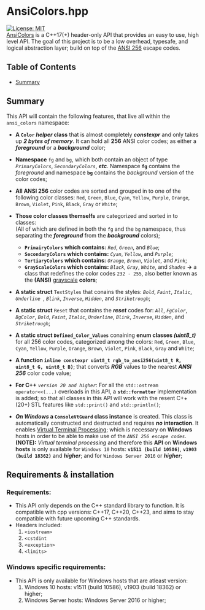 # AnsiColors.hpp
[![License: MIT](https://img.shields.io/badge/license-MIT-blue.svg)](LICENSE) <br> 
[AnsiColors](https://github.com/thomas-olijnsma/AnsiColors/blob/main/include/AnsiColors.hpp) is a C++17(+) header-only API that provides an easy to use, high level API. The goal of this project is to be a low overhead, typesafe, and logical abstraction layer; build on top of the 
[ANSI 256](https://en.wikipedia.org/wiki/ANSI_escape_code) escape codes. 


## Table of Contents
- [Summary](#summary)

## Summary
This API will contain the following features, that live all within the `ansi_colors` namespace: 

  * **A `Color` *helper* class** that is almost completely ***constexpr*** and only takes up ***2 bytes of memory***. It can hold all **256** ANSI color codes; as either a ***foreground*** or a ***background*** color;
    
  * **Namespace** `fg` and `bg`, which both contain an object of type *`PrimaryColors`*, *`SecondaryColors`*, ***etc***. Namespace **`fg`** contains the *foreground* and namespace **`bg`** contains the *background* version of the color codes;
    
  * **All ANSI 256** color codes are sorted and grouped in to one of the following color classes: `Red`, `Green`, `Blue`, `Cyan`, `Yellow`, `Purple`, `Orange`, `Brown`, `Violet`, `Pink`, `Black`, `Gray` or `White`;
    
  * **Those color classes themselfs** are categorized and sorted in to classes: <br>
     (All of which are defined in both the `fg` and the `bg` namespace, thus separating the ***foreground*** from the ***background*** colors);
    * **`PrimairyColors`** **which contains:** *`Red`*, *`Green`*, and *`Blue`*;
    * **`SecondaryColors` which contains:** *`Cyan`*, *`Yellow`*, and *`Purple`*;
    * **`TertiaryColors` which contains:** *`Orange`*, *`Brown`*, *`Violet`*, and *`Pink`*;
    * **`GrayScaleColors` which contains:** *`Black`*, *`Gray`*, *`White`*, and *`Shades`* **->** a class that redefines the color codes `232 - 255`, also better known as the **(ANSI)** [grayscale](https://en.wikipedia.org/wiki/Grayscale) **colors**;
      
  * **A static struct** `TextStyles` that conains the styles: *`Bold`*, *`Faint`*, *`Italic`*, *`Underline `*, *`Blink`*, *`Inverse`*, *`Hidden`*, and *`Striketrough`*;
    
  * **A static struct** `Reset` that contains the ***reset*** codes for: *`All`*, *`FgColor`*, *`BgColor`*, *`Bold`*, *`Faint`*, *`Italic`*, *`Underline`*, *`Blink`*, *`Inverse`*, *`Hidden`*, and *`Striketrough`*;

  * **A static struct `Defined_Color_Values`** conaining **enum classes *(uint8_t)*** for all 256 color codes, categorized among the colors: `Red`, `Green`, `Blue`, `Cyan`, `Yellow`, `Purple`, `Orange`, `Brown`, `Violet`, `Pink`, `Black`, `Gray` and `White`;
  
  * **A function `inline constexpr uint8_t rgb_to_ansi256(uint8_t R, uint8_t G, uint8_t B)`**; that converts ***RGB*** values to the nearest ***ANSI 256*** color code value;
  
  * **For C++** *`version 20 and higher`*: For all the `std::ostream operator<<(...)` overloads in this API, a **`std::formatter`** implementation is added; so that all classes in this API will work with the resent C++(20+) STL features like `std::print()` and `std::println()`;
  
  * ***On Windows* a `ConsoleVtGuard` class instance** is created. This class is automatically constructed and destructed and requires ***no* interaction**. It enables [Virtual Terminal Processing](https://learn.microsoft.com/en-us/windows/console/console-virtual-terminal-sequences); which is necessary on **Windows** hosts in order to be able to make use of the *`ANSI 256 escape codes`*.<br>
  **(NOTE):** *Virtual terminal processing* and therefore this **API** on **Windows hosts** is only available for `Windows 10` hosts: **`v1511 (build 10586)`**, **`v1903 (build 18362)`** and ***higher***; and for `Windows Server 2016` or ***higher***; 

## Requirements & installation
### Requirements:
  * This API only depends on the C++ standard library to function. It is compatible with cpp versions: C++17, C++20, C++23, and aims to stay compatible with future upcoming C++ standards.
  * Headers included:
       1. `<iostream>`
       2. `<cstdint`
       3. `<exception>`
       4. `<limits>`
### Windows specific requirements:
  * This API is only available for Windows hosts that are atleast version:
       1. Windows 10 hosts: v1511 (build 10586), v1903 (build 18362) or higher;
       2. Windows Server hosts: Windows Server 2016 or higher;
